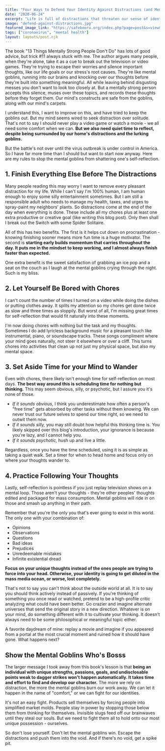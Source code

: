 ```yaml
---
title: "Four Ways to Defend Your Identity Against Distractions (and Mental Goblins)"
date: "2020-06-24"
excerpt: "Life is full of distractions that threaten our sense of identity, especially in quarantine. Keeping our identities it means learning to embrace quiet and solitude."
image: "defend-against-distractions.jpg"
featured_image_link: "https://safebooru.org/index.php?page=post&s=view&id=3070218"
tags: ["coronavirus", "mental health"]
layout: layouts/post.njk
---
```


The book "13 Things Mentally Strong People Don't Do" has lots of good advice, but trick #11 always stuck with me. The author argues many people, when they're alone, take it as a cue to break out the television or video games. They're trying to escape their worries and silence important thoughts, like our life goals or our stress's root causes. They're like mental goblins, running into our brains and knocking over our thoughts before they're built into something meaningful. All while leaving behind disgusting messes you don't want to look too closely at. But a mentally strong person accepts this silence, muses over these topics, and records these thoughts before they forget them. Our mind's constructs are safe from the goblins, along with our mind's carpets.

I understand this, I want to improve on this, and have tried to keep the goblins out. But my mind seems wired to seek distraction over solitude. That's not to say I should never play a video game or watch a movie - we all need some comfort when we can. **But we also need quiet time to reflect, despite being surrounded by our home's distractions and the lurking goblins.**

But the battle's not over until the virus outbreak is under control in America. So I have far more time than I should but want to start now anyway. Here are my rules to stop the mental goblins from shattering one's self-reflection.

## 1. Finish Everything Else Before The Distractions

Many people reading this may worry I want to remove every pleasant distraction for my life. While I can't say I'm 100% human, I am human enough to enjoy some silly entertainment sometimes. But I am still a responsible adult who needs to manage my health, taxes, and urges to spray-paint my neighbors' plants. So distractions come at the end of the day when everything is done. These include all my chores plus at least one extra productive or creative goal (like writing this blog post). Only then shall I break out the Switch with some Spider Solitaire.

All of this has two benefits. The first is it helps cut down on procrastination - knowing finishing sooner means more fun time is a huge motivator. The second is **starting early builds momentum that carries throughout the day. It puts me in the mindset to keep working, and I almost always finish faster than expected.**

One extra benefit is the sweet satisfaction of grabbing an ice pop and a seat on the couch as I laugh at the mental goblins crying through the night. Such is my bliss.

## 2. Let Yourself Be Bored with Chores

I can't count the number of times I turned on a video while doing the dishes or putting clothes away. It splits my attention so my chores get done twice as slow and three times as sloppily. But worst of all, I'm missing great times for self-reflection that would fit naturally into these moments.

I'm now doing chores with nothing but the task and my thoughts. Sometimes I do add lyricless background music for a pleasant touch like instrumental, piano, or soundscape tracks. These songs compliment where your mind goes naturally, not steer it elsewhere or over a cliff. This turns chores into activities that clean up not just my physical space, but also my mental space.

## 3. Set Aside Time for your Mind to Wander

Even with chores, there likely isn't enough time for self-reflection on most days. **The best way around this is scheduling time for nothing but thinking.** This may seem obvious, silly, or psychotic, but I assure you it's none of those.

* _If it sounds obvious,_ I think you underestimate how often a person's "free time" gets absorbed by other tasks without them knowing. We can never trust our future selves to spend our time right, so we need to outwit them now.
* _If it sounds silly,_ you may still doubt how helpful this thinking time is. You likely skipped over this blog's introduction, your ignorance is because you're lazy, and I cannot help you.
* _If it sounds psychotic,_ hush up and live a little.

Regardless, once you have the time scheduled, using it is as simple as taking a quiet walk. Set a timer for when to head home and focus only on where your thoughts wander to.

## 4. Practice Following Your Thoughts

Lastly, self-reflection is pointless if you just replay television shows on a mental loop. Those aren't your thoughts - they're other peoples' thoughts edited and packaged for mass consumption. Mental goblins will ride in on those and smash up anything in their path.

Remember that you're the only you that's ever going to exist in this world. The only one with your combination of:

* Opinions
* Observations
* Questions
* Bad ideas
* Prejudices
* Unredeemable mistakes
* Infinite existential dread

**Focus on your unique thoughts instead of the ones people are trying to force into your head. Otherwise, your identity is going to get diluted in the mass media ocean, or worse, lost completely.**

That's not to say you can't think about the outside world at all. It is to say you should think actively instead of passively. If you're thinking of something you once read or watched, pretend to be a high-profile critic analyzing what could have been better. Go crazier and imagine alternate universes that send the original story in a new direction. Whatever is on your mind, do something different with it to cultivate your thinking. It doesn't always need to be some philosophical or meaningful topic either.

A favorite daydream of mine: replay a movie and imagine if you appeared from a portal at the most crucial moment and ruined how it should have gone. What happens next?

## Show the Mental Goblins Who's Bosss

The larger message I took away from this book's lesson is that **being an individual with unique strengths, passions, goals, and undisclosable points weak to dagger strikes won't happen automatically. It takes time and effort to find and develop our character.** The more we rely on distraction, the more the mental goblins burn our work away. We can let it happen in the name of "comfort," or we can fight for our identities.

It's not an easy fight. Products sell themselves by forcing people into simplified market molds. People stay in power by stopping those below them from thinking for themselves. Invisible slugs feed off our brainwaves until they steal our souls. But we need to fight them all to hold onto our most unique possession - ourselves.

So don't lose yourself. Don't let the mental goblins win. Escape the distractions and push them into the void. And if there's no void, get a spike pit.
